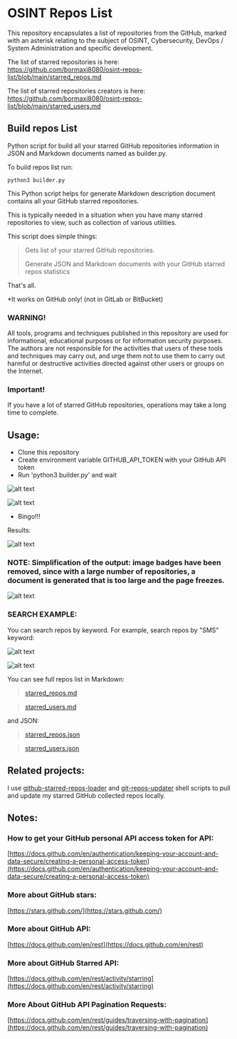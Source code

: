 # OSINT Repos List

This repository encapsulates a list of repositories from the GitHub, marked with an asterisk relating to the subject of OSINT, Cybersecurity, DevOps / System Administration and specific development.

The list of starred repositories is here: https://github.com/bormaxi8080/osint-repos-list/blob/main/starred_repos.md

The list of starred repositories creators is here: https://github.com/bormaxi8080/osint-repos-list/blob/main/starred_users.md

## Build repos List

Python script for build all your starred GitHub repositories information in JSON and Markdown documents named as builder.py.

To build repos list run:

```python3 builder.py```

This Python script helps for generate Markdown description document contains all your GitHub starred repositories.

This is typically needed in a situation when you have many starred repositories to view, such as collection of various utilities.

This script does simple things:

> Gets list of your starred GitHub repositories.
>
> Generate JSON and Markdown documents with your GitHub starred repos statistics

That's all.

*It works on GitHub only! (not in GitLab or BitBucket)

### WARNING! 

All tools, programs and techniques published in this repository are used for informational, educational purposes or for information security purposes. The authors are not responsible for the activities that users of these tools and techniques may carry out, and urge them not to use them to carry out harmful or destructive activities directed against other users or groups on the Internet.

### Important!

If you have a lot of starred GitHub repositories, operations may take a long time to complete.

## Usage:

- Clone this repository
- Create environment variable GITHUB_API_TOKEN with your GitHub API token
- Run 'python3 builder.py' and wait

![alt text](./img/shell1.png "Terminal")

![alt text](./img/shell2.png "Terminal")

- Bingo!!!

Results:

![alt text](./img/starred_repos.json.png "JSON")

### NOTE: Simplification of the output: image badges have been removed, since with a large number of repositories, a document is generated that is too large and the page freezes.

![alt text](./img/starred_repos.md.2.png "Markdown")

### SEARCH EXAMPLE:

You can search repos by keyword. For example, search repos by "SMS" keyword:

![alt text](./img/starred_repos.search.1.png "Markdown")

![alt text](./img/starred_repos.serach.2.png "Markdown")


You can see full repos list in Markdown:

> [starred_repos.md](./starred_repos.md) 

> [starred_users.md](./starred_users.md)

and JSON:

> [starred_repos.json](./starred_repos.json) 

> [starred_users.json](./starred_users.json)

## Related projects:

I use [github-starred-repos-loader](https://github.com/bormaxi8080/github-starred-repos-loader) and [git-repos-updater](https://github.com/bormaxi8080/git-repos-updater) shell scripts to pull and update my starred GitHub collected repos locally.

## Notes:

### How to get your GitHub personal API access token for API:

[https://docs.github.com/en/authentication/keeping-your-account-and-data-secure/creating-a-personal-access-token](https://docs.github.com/en/authentication/keeping-your-account-and-data-secure/creating-a-personal-access-token)

### More about GitHub stars:

[https://stars.github.com/](https://stars.github.com/)

### More about GitHub API:

[https://docs.github.com/en/rest](https://docs.github.com/en/rest)

### More about GitHub Starred API:

[https://docs.github.com/en/rest/activity/starring](https://docs.github.com/en/rest/activity/starring)

### More About GitHub API Pagination Requests:

[https://docs.github.com/en/rest/guides/traversing-with-pagination](https://docs.github.com/en/rest/guides/traversing-with-pagination)
